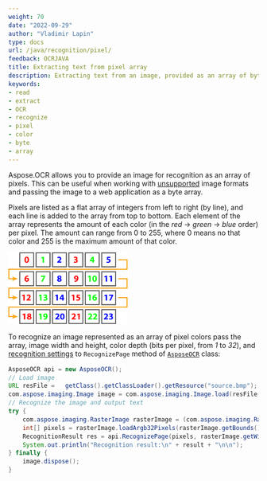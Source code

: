 ```yaml
---
weight: 70
date: "2022-09-29"
author: "Vladimir Lapin"
type: docs
url: /java/recognition/pixel/
feedback: OCRJAVA
title: Extracting text from pixel array
description: Extracting text from an image, provided as an array of bytes or an array of Aspose.Drawing.Color objects.
keywords:
- read
- extract
- OCR
- recognize
- pixel
- color
- byte
- array
---
```


Aspose.OCR allows you to provide an image for recognition as an array of pixels. This can be useful when working with [unsupported](/ocr/java/supported-file-formats/) image formats and passing the image to a web application as a byte array.

Pixels are listed as a flat array of integers from left to right (by line), and each line is added to the array from top to bottom. Each element of the array represents the amount of each color (in the _red_ -> _green_ -> _blue_ order) per pixel. The amount can range from 0 to 255, where 0 means no that color and 255 is the maximum amount of that color.

![Color ordering](pixel-order-rgb.png)

To recognize an image represented as an array of pixel colors pass the array, image width and height, color depth (bits per pixel, from _1_ to _32_), and [recognition settings](/ocr/java/recognition-settings-image/) to `RecognizePage` method of [`AsposeOCR`](https://reference.aspose.com/ocr/java/com.aspose.ocr/AsposeOCR) class:

```java
AsposeOCR api = new AsposeOCR();
// Load image
URL resFile =	getClass().getClassLoader().getResource("source.bmp");
com.aspose.imaging.Image image = com.aspose.imaging.Image.load(resFile.getFile());
// Recognize the image and output text
try {
	com.aspose.imaging.RasterImage rasterImage = (com.aspose.imaging.RasterImage) image;
	int[] pixels = rasterImage.loadArgb32Pixels(rasterImage.getBounds());  
	RecognitionResult res = api.RecognizePage(pixels, rasterImage.getWidth(), rasterImage.getHeight(), rasterImage.getBitsPerPixel(), new RecognitionSettings());
	System.out.println("Recognition result:\n" + result + "\n\n");
} finally {
	image.dispose(); 
}
```
